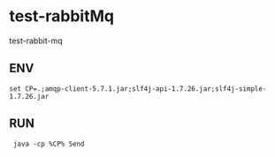 # test-rabbitMq
test-rabbit-mq



## ENV

```set CP=.;amqp-client-5.7.1.jar;slf4j-api-1.7.26.jar;slf4j-simple-1.7.26.jar ```



## RUN

``` java -cp %CP% Send```